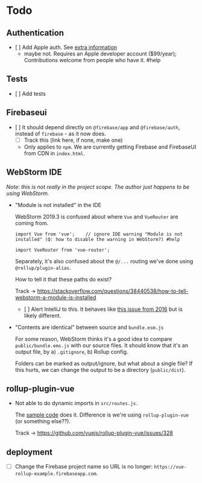 # Todo

## Authentication

- [ ] Add Apple auth. See [extra information](https://firebase.google.com/docs/auth/web/apple?authuser=0)
  - maybe not. Requires an Apple developer account ($99/year); Contributions welcome from people who have it. #help


## Tests

- [ ] Add tests

<!--
  - Coming to the site with a URL path, going through sign-in, one should land in the original intended path.
-->

## Firebaseui

- [ ] It should depend directly on `@firebase/app` and `@firebase/auth`, instead of `firebase` - as it now does.
  - [ ] Track this (link here, if none, make one)

  - Only applies to `npm`. We are currently getting Firebase and FirebaseUI from CDN in `index.html`.

## WebStorm IDE

*Note: this is not really in the project scope. The author just happens to be using WebStorm.*

- "Module is not installed" in the IDE
 
   WebStorm 2019.3 is confused about where `Vue` and `VueRouter` are coming from.

   ```
   import Vue from 'vue';    // ignore IDE warning "Module is not installed" (Q: how to disable the warning in WebStorm?) #help
   
   import VueRouter from 'vue-router';
   ```

   Separately, it's also confused about the `@/...` routing we've done using `@rollup/plugin-alias`.

   How to tell it that these paths do exist?

   Track -> https://stackoverflow.com/questions/38440538/how-to-tell-webstorm-a-module-is-installed

   - [ ] Alert IntelliJ to this. It behaves like [this issue from 2016](https://intellij-support.jetbrains.com/hc/en-us/community/posts/207304095-Using-ES6-import-and-node-modules-are-marked-as-Module-is-not-installed-) but is likely different.


- "Contents are identical" between source and `bundle.esm.js`

   For some reason, WebStorm thinks it's a good idea to compare `public/bundle.ems.js` with our source files. It should know that it's an output file, by a) `.gitignore`, b) Rollup config.
   
   Folders can be marked as output/ignore, but what about a single file?  If this hurts, we can change the output to be a directory (`public/dist`).   
   
   
## rollup-plugin-vue

- Not able to do dynamic imports in `src/routes.js`.

   The [sample code](https://github.com/gautemo/Vue-guard-routes-with-Firebase-Authentication/blob/master/src/router/index.js#L15) does it. Difference is we're using `rollup-plugin-vue` (or something else??).

   Track -> https://github.com/vuejs/rollup-plugin-vue/issues/328


## deployment

- [ ] Change the Firebase project name so URL is no longer: `https://vue-rollup-example.firebaseapp.com`.



